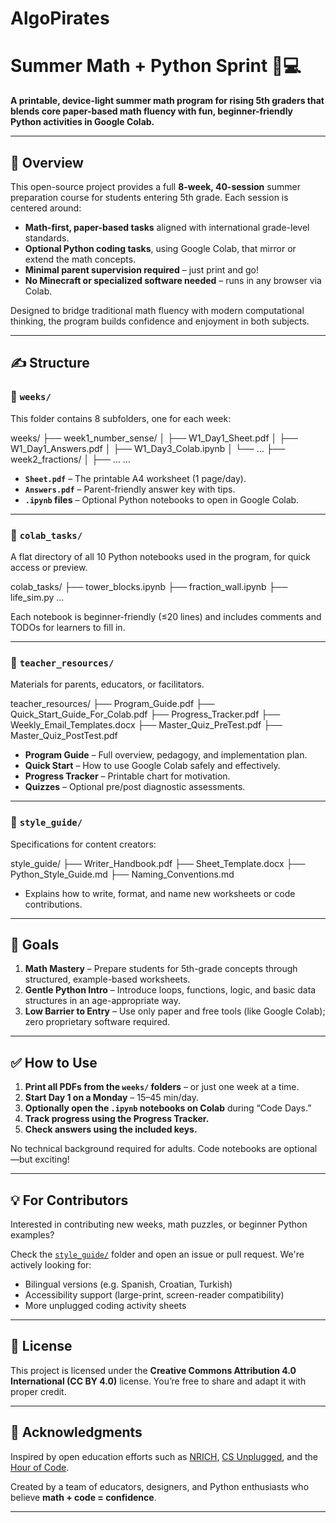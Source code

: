 # AlgoPirates

# Summer Math + Python Sprint 🧠💻

**A printable, device-light summer math program for rising 5th graders that blends core paper-based math fluency with fun, beginner-friendly Python activities in Google Colab.**

---

## 🌟 Overview

This open-source project provides a full **8-week, 40-session** summer preparation course for students entering 5th grade. Each session is centered around:

- **Math-first, paper-based tasks** aligned with international grade-level standards.
- **Optional Python coding tasks**, using Google Colab, that mirror or extend the math concepts.
- **Minimal parent supervision required** – just print and go!
- **No Minecraft or specialized software needed** – runs in any browser via Colab.

Designed to bridge traditional math fluency with modern computational thinking, the program builds confidence and enjoyment in both subjects.

---

## ✍️ Structure

### 📁 `weeks/`
This folder contains 8 subfolders, one for each week:

weeks/
├── week1_number_sense/
│   ├── W1_Day1_Sheet.pdf
│   ├── W1_Day1_Answers.pdf
│   ├── W1_Day3_Colab.ipynb
│   └── …
├── week2_fractions/
│   ├── …
…

- **`Sheet.pdf`** – The printable A4 worksheet (1 page/day).
- **`Answers.pdf`** – Parent-friendly answer key with tips.
- **`.ipynb` files** – Optional Python notebooks to open in Google Colab.

---

### 📁 `colab_tasks/`
A flat directory of all 10 Python notebooks used in the program, for quick access or preview.

colab_tasks/
├── tower_blocks.ipynb
├── fraction_wall.ipynb
├── life_sim.py
…

Each notebook is beginner-friendly (≤20 lines) and includes comments and TODOs for learners to fill in.

---

### 📁 `teacher_resources/`

Materials for parents, educators, or facilitators.

teacher_resources/
├── Program_Guide.pdf
├── Quick_Start_Guide_For_Colab.pdf
├── Progress_Tracker.pdf
├── Weekly_Email_Templates.docx
├── Master_Quiz_PreTest.pdf
├── Master_Quiz_PostTest.pdf

- **Program Guide** – Full overview, pedagogy, and implementation plan.
- **Quick Start** – How to use Google Colab safely and effectively.
- **Progress Tracker** – Printable chart for motivation.
- **Quizzes** – Optional pre/post diagnostic assessments.

---

### 📁 `style_guide/`

Specifications for content creators:

style_guide/
├── Writer_Handbook.pdf
├── Sheet_Template.docx
├── Python_Style_Guide.md
├── Naming_Conventions.md

- Explains how to write, format, and name new worksheets or code contributions.

---

## 📌 Goals

1. **Math Mastery** – Prepare students for 5th-grade concepts through structured, example-based worksheets.
2. **Gentle Python Intro** – Introduce loops, functions, logic, and basic data structures in an age-appropriate way.
3. **Low Barrier to Entry** – Use only paper and free tools (like Google Colab); zero proprietary software required.

---

## ✅ How to Use

1. **Print all PDFs from the `weeks/` folders** – or just one week at a time.
2. **Start Day 1 on a Monday** – 15–45 min/day.
3. **Optionally open the `.ipynb` notebooks on Colab** during “Code Days.”
4. **Track progress using the Progress Tracker.**
5. **Check answers using the included keys.**

No technical background required for adults. Code notebooks are optional—but exciting!

---

## 💡 For Contributors

Interested in contributing new weeks, math puzzles, or beginner Python examples?

Check the [`style_guide/`](./style_guide/) folder and open an issue or pull request. We're actively looking for:

- Bilingual versions (e.g. Spanish, Croatian, Turkish)
- Accessibility support (large-print, screen-reader compatibility)
- More unplugged coding activity sheets

---

## 🧩 License

This project is licensed under the **Creative Commons Attribution 4.0 International (CC BY 4.0)** license. You’re free to share and adapt it with proper credit.

---

## 🙌 Acknowledgments

Inspired by open education efforts such as [NRICH](https://nrich.maths.org), [CS Unplugged](https://csunplugged.org/), and the [Hour of Code](https://hourofcode.com/).  

Created by a team of educators, designers, and Python enthusiasts who believe **math + code = confidence**.

---
